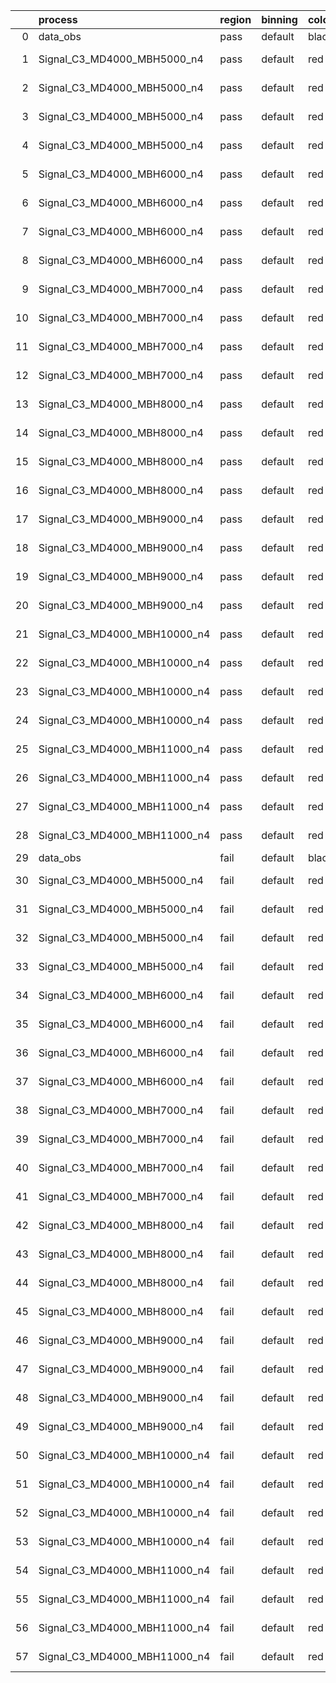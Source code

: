 |    | process                      | region   | binning   | color   | process_type   |   scale | variation   | source_filename                                                       | source_histname    | alias                        | title     |   combine_idx |     lnN |   shapes | syst_type   | direction   | variation_alias   |
|---:|:-----------------------------|:---------|:----------|:--------|:---------------|--------:|:------------|:----------------------------------------------------------------------|:-------------------|:-----------------------------|:----------|--------------:|--------:|---------:|:------------|:------------|:------------------|
|  0 | data_obs                     | pass     | default   | black   | DATA           |       1 | nominal     | ./histograms_for_2DAlphabet_v18//BH_Data.root                         | hpass              | Data                         | Data      |           nan | nan     |      nan | nan         | nan         | nan               |
|  1 | Signal_C3_MD4000_MBH5000_n4  | pass     | default   | red     | SIGNAL         |       1 | lumi        | ./histograms_for_2DAlphabet_v18//BH_Signal_C3_MD4000_MBH5000_n4.root  | hpass              | Signal_C3_MD4000_MBH5000_n4  | BH signal |           nan |   1.016 |      nan | lnN         | nan         | nan               |
|  2 | Signal_C3_MD4000_MBH5000_n4  | pass     | default   | red     | SIGNAL         |       1 | SVM         | ./histograms_for_2DAlphabet_v18//BH_Signal_C3_MD4000_MBH5000_n4.root  | hpass_SVMsyst_up   | Signal_C3_MD4000_MBH5000_n4  | BH signal |           nan | nan     |        1 | shapes      | Up          | SVMsyst           |
|  3 | Signal_C3_MD4000_MBH5000_n4  | pass     | default   | red     | SIGNAL         |       1 | SVM         | ./histograms_for_2DAlphabet_v18//BH_Signal_C3_MD4000_MBH5000_n4.root  | hpass_SVMsyst_down | Signal_C3_MD4000_MBH5000_n4  | BH signal |           nan | nan     |        1 | shapes      | Down        | SVMsyst           |
|  4 | Signal_C3_MD4000_MBH5000_n4  | pass     | default   | red     | SIGNAL         |       1 | nominal     | ./histograms_for_2DAlphabet_v18//BH_Signal_C3_MD4000_MBH5000_n4.root  | hpass              | Signal_C3_MD4000_MBH5000_n4  | BH signal |           nan | nan     |      nan | nan         | nan         | nan               |
|  5 | Signal_C3_MD4000_MBH6000_n4  | pass     | default   | red     | SIGNAL         |       1 | lumi        | ./histograms_for_2DAlphabet_v18//BH_Signal_C3_MD4000_MBH6000_n4.root  | hpass              | Signal_C3_MD4000_MBH6000_n4  | BH signal |           nan |   1.016 |      nan | lnN         | nan         | nan               |
|  6 | Signal_C3_MD4000_MBH6000_n4  | pass     | default   | red     | SIGNAL         |       1 | SVM         | ./histograms_for_2DAlphabet_v18//BH_Signal_C3_MD4000_MBH6000_n4.root  | hpass_SVMsyst_up   | Signal_C3_MD4000_MBH6000_n4  | BH signal |           nan | nan     |        1 | shapes      | Up          | SVMsyst           |
|  7 | Signal_C3_MD4000_MBH6000_n4  | pass     | default   | red     | SIGNAL         |       1 | SVM         | ./histograms_for_2DAlphabet_v18//BH_Signal_C3_MD4000_MBH6000_n4.root  | hpass_SVMsyst_down | Signal_C3_MD4000_MBH6000_n4  | BH signal |           nan | nan     |        1 | shapes      | Down        | SVMsyst           |
|  8 | Signal_C3_MD4000_MBH6000_n4  | pass     | default   | red     | SIGNAL         |       1 | nominal     | ./histograms_for_2DAlphabet_v18//BH_Signal_C3_MD4000_MBH6000_n4.root  | hpass              | Signal_C3_MD4000_MBH6000_n4  | BH signal |           nan | nan     |      nan | nan         | nan         | nan               |
|  9 | Signal_C3_MD4000_MBH7000_n4  | pass     | default   | red     | SIGNAL         |       1 | lumi        | ./histograms_for_2DAlphabet_v18//BH_Signal_C3_MD4000_MBH7000_n4.root  | hpass              | Signal_C3_MD4000_MBH7000_n4  | BH signal |           nan |   1.016 |      nan | lnN         | nan         | nan               |
| 10 | Signal_C3_MD4000_MBH7000_n4  | pass     | default   | red     | SIGNAL         |       1 | SVM         | ./histograms_for_2DAlphabet_v18//BH_Signal_C3_MD4000_MBH7000_n4.root  | hpass_SVMsyst_up   | Signal_C3_MD4000_MBH7000_n4  | BH signal |           nan | nan     |        1 | shapes      | Up          | SVMsyst           |
| 11 | Signal_C3_MD4000_MBH7000_n4  | pass     | default   | red     | SIGNAL         |       1 | SVM         | ./histograms_for_2DAlphabet_v18//BH_Signal_C3_MD4000_MBH7000_n4.root  | hpass_SVMsyst_down | Signal_C3_MD4000_MBH7000_n4  | BH signal |           nan | nan     |        1 | shapes      | Down        | SVMsyst           |
| 12 | Signal_C3_MD4000_MBH7000_n4  | pass     | default   | red     | SIGNAL         |       1 | nominal     | ./histograms_for_2DAlphabet_v18//BH_Signal_C3_MD4000_MBH7000_n4.root  | hpass              | Signal_C3_MD4000_MBH7000_n4  | BH signal |           nan | nan     |      nan | nan         | nan         | nan               |
| 13 | Signal_C3_MD4000_MBH8000_n4  | pass     | default   | red     | SIGNAL         |       1 | lumi        | ./histograms_for_2DAlphabet_v18//BH_Signal_C3_MD4000_MBH8000_n4.root  | hpass              | Signal_C3_MD4000_MBH8000_n4  | BH signal |           nan |   1.016 |      nan | lnN         | nan         | nan               |
| 14 | Signal_C3_MD4000_MBH8000_n4  | pass     | default   | red     | SIGNAL         |       1 | SVM         | ./histograms_for_2DAlphabet_v18//BH_Signal_C3_MD4000_MBH8000_n4.root  | hpass_SVMsyst_up   | Signal_C3_MD4000_MBH8000_n4  | BH signal |           nan | nan     |        1 | shapes      | Up          | SVMsyst           |
| 15 | Signal_C3_MD4000_MBH8000_n4  | pass     | default   | red     | SIGNAL         |       1 | SVM         | ./histograms_for_2DAlphabet_v18//BH_Signal_C3_MD4000_MBH8000_n4.root  | hpass_SVMsyst_down | Signal_C3_MD4000_MBH8000_n4  | BH signal |           nan | nan     |        1 | shapes      | Down        | SVMsyst           |
| 16 | Signal_C3_MD4000_MBH8000_n4  | pass     | default   | red     | SIGNAL         |       1 | nominal     | ./histograms_for_2DAlphabet_v18//BH_Signal_C3_MD4000_MBH8000_n4.root  | hpass              | Signal_C3_MD4000_MBH8000_n4  | BH signal |           nan | nan     |      nan | nan         | nan         | nan               |
| 17 | Signal_C3_MD4000_MBH9000_n4  | pass     | default   | red     | SIGNAL         |       1 | lumi        | ./histograms_for_2DAlphabet_v18//BH_Signal_C3_MD4000_MBH9000_n4.root  | hpass              | Signal_C3_MD4000_MBH9000_n4  | BH signal |           nan |   1.016 |      nan | lnN         | nan         | nan               |
| 18 | Signal_C3_MD4000_MBH9000_n4  | pass     | default   | red     | SIGNAL         |       1 | SVM         | ./histograms_for_2DAlphabet_v18//BH_Signal_C3_MD4000_MBH9000_n4.root  | hpass_SVMsyst_up   | Signal_C3_MD4000_MBH9000_n4  | BH signal |           nan | nan     |        1 | shapes      | Up          | SVMsyst           |
| 19 | Signal_C3_MD4000_MBH9000_n4  | pass     | default   | red     | SIGNAL         |       1 | SVM         | ./histograms_for_2DAlphabet_v18//BH_Signal_C3_MD4000_MBH9000_n4.root  | hpass_SVMsyst_down | Signal_C3_MD4000_MBH9000_n4  | BH signal |           nan | nan     |        1 | shapes      | Down        | SVMsyst           |
| 20 | Signal_C3_MD4000_MBH9000_n4  | pass     | default   | red     | SIGNAL         |       1 | nominal     | ./histograms_for_2DAlphabet_v18//BH_Signal_C3_MD4000_MBH9000_n4.root  | hpass              | Signal_C3_MD4000_MBH9000_n4  | BH signal |           nan | nan     |      nan | nan         | nan         | nan               |
| 21 | Signal_C3_MD4000_MBH10000_n4 | pass     | default   | red     | SIGNAL         |       1 | lumi        | ./histograms_for_2DAlphabet_v18//BH_Signal_C3_MD4000_MBH10000_n4.root | hpass              | Signal_C3_MD4000_MBH10000_n4 | BH signal |           nan |   1.016 |      nan | lnN         | nan         | nan               |
| 22 | Signal_C3_MD4000_MBH10000_n4 | pass     | default   | red     | SIGNAL         |       1 | SVM         | ./histograms_for_2DAlphabet_v18//BH_Signal_C3_MD4000_MBH10000_n4.root | hpass_SVMsyst_up   | Signal_C3_MD4000_MBH10000_n4 | BH signal |           nan | nan     |        1 | shapes      | Up          | SVMsyst           |
| 23 | Signal_C3_MD4000_MBH10000_n4 | pass     | default   | red     | SIGNAL         |       1 | SVM         | ./histograms_for_2DAlphabet_v18//BH_Signal_C3_MD4000_MBH10000_n4.root | hpass_SVMsyst_down | Signal_C3_MD4000_MBH10000_n4 | BH signal |           nan | nan     |        1 | shapes      | Down        | SVMsyst           |
| 24 | Signal_C3_MD4000_MBH10000_n4 | pass     | default   | red     | SIGNAL         |       1 | nominal     | ./histograms_for_2DAlphabet_v18//BH_Signal_C3_MD4000_MBH10000_n4.root | hpass              | Signal_C3_MD4000_MBH10000_n4 | BH signal |           nan | nan     |      nan | nan         | nan         | nan               |
| 25 | Signal_C3_MD4000_MBH11000_n4 | pass     | default   | red     | SIGNAL         |       1 | lumi        | ./histograms_for_2DAlphabet_v18//BH_Signal_C3_MD4000_MBH11000_n4.root | hpass              | Signal_C3_MD4000_MBH11000_n4 | BH signal |           nan |   1.016 |      nan | lnN         | nan         | nan               |
| 26 | Signal_C3_MD4000_MBH11000_n4 | pass     | default   | red     | SIGNAL         |       1 | SVM         | ./histograms_for_2DAlphabet_v18//BH_Signal_C3_MD4000_MBH11000_n4.root | hpass_SVMsyst_up   | Signal_C3_MD4000_MBH11000_n4 | BH signal |           nan | nan     |        1 | shapes      | Up          | SVMsyst           |
| 27 | Signal_C3_MD4000_MBH11000_n4 | pass     | default   | red     | SIGNAL         |       1 | SVM         | ./histograms_for_2DAlphabet_v18//BH_Signal_C3_MD4000_MBH11000_n4.root | hpass_SVMsyst_down | Signal_C3_MD4000_MBH11000_n4 | BH signal |           nan | nan     |        1 | shapes      | Down        | SVMsyst           |
| 28 | Signal_C3_MD4000_MBH11000_n4 | pass     | default   | red     | SIGNAL         |       1 | nominal     | ./histograms_for_2DAlphabet_v18//BH_Signal_C3_MD4000_MBH11000_n4.root | hpass              | Signal_C3_MD4000_MBH11000_n4 | BH signal |           nan | nan     |      nan | nan         | nan         | nan               |
| 29 | data_obs                     | fail     | default   | black   | DATA           |       1 | nominal     | ./histograms_for_2DAlphabet_v18//BH_Data.root                         | hfail              | Data                         | Data      |           nan | nan     |      nan | nan         | nan         | nan               |
| 30 | Signal_C3_MD4000_MBH5000_n4  | fail     | default   | red     | SIGNAL         |       1 | lumi        | ./histograms_for_2DAlphabet_v18//BH_Signal_C3_MD4000_MBH5000_n4.root  | hfail              | Signal_C3_MD4000_MBH5000_n4  | BH signal |           nan |   1.016 |      nan | lnN         | nan         | nan               |
| 31 | Signal_C3_MD4000_MBH5000_n4  | fail     | default   | red     | SIGNAL         |       1 | SVM         | ./histograms_for_2DAlphabet_v18//BH_Signal_C3_MD4000_MBH5000_n4.root  | hfail_SVMsyst_up   | Signal_C3_MD4000_MBH5000_n4  | BH signal |           nan | nan     |        1 | shapes      | Up          | SVMsyst           |
| 32 | Signal_C3_MD4000_MBH5000_n4  | fail     | default   | red     | SIGNAL         |       1 | SVM         | ./histograms_for_2DAlphabet_v18//BH_Signal_C3_MD4000_MBH5000_n4.root  | hfail_SVMsyst_down | Signal_C3_MD4000_MBH5000_n4  | BH signal |           nan | nan     |        1 | shapes      | Down        | SVMsyst           |
| 33 | Signal_C3_MD4000_MBH5000_n4  | fail     | default   | red     | SIGNAL         |       1 | nominal     | ./histograms_for_2DAlphabet_v18//BH_Signal_C3_MD4000_MBH5000_n4.root  | hfail              | Signal_C3_MD4000_MBH5000_n4  | BH signal |           nan | nan     |      nan | nan         | nan         | nan               |
| 34 | Signal_C3_MD4000_MBH6000_n4  | fail     | default   | red     | SIGNAL         |       1 | lumi        | ./histograms_for_2DAlphabet_v18//BH_Signal_C3_MD4000_MBH6000_n4.root  | hfail              | Signal_C3_MD4000_MBH6000_n4  | BH signal |           nan |   1.016 |      nan | lnN         | nan         | nan               |
| 35 | Signal_C3_MD4000_MBH6000_n4  | fail     | default   | red     | SIGNAL         |       1 | SVM         | ./histograms_for_2DAlphabet_v18//BH_Signal_C3_MD4000_MBH6000_n4.root  | hfail_SVMsyst_up   | Signal_C3_MD4000_MBH6000_n4  | BH signal |           nan | nan     |        1 | shapes      | Up          | SVMsyst           |
| 36 | Signal_C3_MD4000_MBH6000_n4  | fail     | default   | red     | SIGNAL         |       1 | SVM         | ./histograms_for_2DAlphabet_v18//BH_Signal_C3_MD4000_MBH6000_n4.root  | hfail_SVMsyst_down | Signal_C3_MD4000_MBH6000_n4  | BH signal |           nan | nan     |        1 | shapes      | Down        | SVMsyst           |
| 37 | Signal_C3_MD4000_MBH6000_n4  | fail     | default   | red     | SIGNAL         |       1 | nominal     | ./histograms_for_2DAlphabet_v18//BH_Signal_C3_MD4000_MBH6000_n4.root  | hfail              | Signal_C3_MD4000_MBH6000_n4  | BH signal |           nan | nan     |      nan | nan         | nan         | nan               |
| 38 | Signal_C3_MD4000_MBH7000_n4  | fail     | default   | red     | SIGNAL         |       1 | lumi        | ./histograms_for_2DAlphabet_v18//BH_Signal_C3_MD4000_MBH7000_n4.root  | hfail              | Signal_C3_MD4000_MBH7000_n4  | BH signal |           nan |   1.016 |      nan | lnN         | nan         | nan               |
| 39 | Signal_C3_MD4000_MBH7000_n4  | fail     | default   | red     | SIGNAL         |       1 | SVM         | ./histograms_for_2DAlphabet_v18//BH_Signal_C3_MD4000_MBH7000_n4.root  | hfail_SVMsyst_up   | Signal_C3_MD4000_MBH7000_n4  | BH signal |           nan | nan     |        1 | shapes      | Up          | SVMsyst           |
| 40 | Signal_C3_MD4000_MBH7000_n4  | fail     | default   | red     | SIGNAL         |       1 | SVM         | ./histograms_for_2DAlphabet_v18//BH_Signal_C3_MD4000_MBH7000_n4.root  | hfail_SVMsyst_down | Signal_C3_MD4000_MBH7000_n4  | BH signal |           nan | nan     |        1 | shapes      | Down        | SVMsyst           |
| 41 | Signal_C3_MD4000_MBH7000_n4  | fail     | default   | red     | SIGNAL         |       1 | nominal     | ./histograms_for_2DAlphabet_v18//BH_Signal_C3_MD4000_MBH7000_n4.root  | hfail              | Signal_C3_MD4000_MBH7000_n4  | BH signal |           nan | nan     |      nan | nan         | nan         | nan               |
| 42 | Signal_C3_MD4000_MBH8000_n4  | fail     | default   | red     | SIGNAL         |       1 | lumi        | ./histograms_for_2DAlphabet_v18//BH_Signal_C3_MD4000_MBH8000_n4.root  | hfail              | Signal_C3_MD4000_MBH8000_n4  | BH signal |           nan |   1.016 |      nan | lnN         | nan         | nan               |
| 43 | Signal_C3_MD4000_MBH8000_n4  | fail     | default   | red     | SIGNAL         |       1 | SVM         | ./histograms_for_2DAlphabet_v18//BH_Signal_C3_MD4000_MBH8000_n4.root  | hfail_SVMsyst_up   | Signal_C3_MD4000_MBH8000_n4  | BH signal |           nan | nan     |        1 | shapes      | Up          | SVMsyst           |
| 44 | Signal_C3_MD4000_MBH8000_n4  | fail     | default   | red     | SIGNAL         |       1 | SVM         | ./histograms_for_2DAlphabet_v18//BH_Signal_C3_MD4000_MBH8000_n4.root  | hfail_SVMsyst_down | Signal_C3_MD4000_MBH8000_n4  | BH signal |           nan | nan     |        1 | shapes      | Down        | SVMsyst           |
| 45 | Signal_C3_MD4000_MBH8000_n4  | fail     | default   | red     | SIGNAL         |       1 | nominal     | ./histograms_for_2DAlphabet_v18//BH_Signal_C3_MD4000_MBH8000_n4.root  | hfail              | Signal_C3_MD4000_MBH8000_n4  | BH signal |           nan | nan     |      nan | nan         | nan         | nan               |
| 46 | Signal_C3_MD4000_MBH9000_n4  | fail     | default   | red     | SIGNAL         |       1 | lumi        | ./histograms_for_2DAlphabet_v18//BH_Signal_C3_MD4000_MBH9000_n4.root  | hfail              | Signal_C3_MD4000_MBH9000_n4  | BH signal |           nan |   1.016 |      nan | lnN         | nan         | nan               |
| 47 | Signal_C3_MD4000_MBH9000_n4  | fail     | default   | red     | SIGNAL         |       1 | SVM         | ./histograms_for_2DAlphabet_v18//BH_Signal_C3_MD4000_MBH9000_n4.root  | hfail_SVMsyst_up   | Signal_C3_MD4000_MBH9000_n4  | BH signal |           nan | nan     |        1 | shapes      | Up          | SVMsyst           |
| 48 | Signal_C3_MD4000_MBH9000_n4  | fail     | default   | red     | SIGNAL         |       1 | SVM         | ./histograms_for_2DAlphabet_v18//BH_Signal_C3_MD4000_MBH9000_n4.root  | hfail_SVMsyst_down | Signal_C3_MD4000_MBH9000_n4  | BH signal |           nan | nan     |        1 | shapes      | Down        | SVMsyst           |
| 49 | Signal_C3_MD4000_MBH9000_n4  | fail     | default   | red     | SIGNAL         |       1 | nominal     | ./histograms_for_2DAlphabet_v18//BH_Signal_C3_MD4000_MBH9000_n4.root  | hfail              | Signal_C3_MD4000_MBH9000_n4  | BH signal |           nan | nan     |      nan | nan         | nan         | nan               |
| 50 | Signal_C3_MD4000_MBH10000_n4 | fail     | default   | red     | SIGNAL         |       1 | lumi        | ./histograms_for_2DAlphabet_v18//BH_Signal_C3_MD4000_MBH10000_n4.root | hfail              | Signal_C3_MD4000_MBH10000_n4 | BH signal |           nan |   1.016 |      nan | lnN         | nan         | nan               |
| 51 | Signal_C3_MD4000_MBH10000_n4 | fail     | default   | red     | SIGNAL         |       1 | SVM         | ./histograms_for_2DAlphabet_v18//BH_Signal_C3_MD4000_MBH10000_n4.root | hfail_SVMsyst_up   | Signal_C3_MD4000_MBH10000_n4 | BH signal |           nan | nan     |        1 | shapes      | Up          | SVMsyst           |
| 52 | Signal_C3_MD4000_MBH10000_n4 | fail     | default   | red     | SIGNAL         |       1 | SVM         | ./histograms_for_2DAlphabet_v18//BH_Signal_C3_MD4000_MBH10000_n4.root | hfail_SVMsyst_down | Signal_C3_MD4000_MBH10000_n4 | BH signal |           nan | nan     |        1 | shapes      | Down        | SVMsyst           |
| 53 | Signal_C3_MD4000_MBH10000_n4 | fail     | default   | red     | SIGNAL         |       1 | nominal     | ./histograms_for_2DAlphabet_v18//BH_Signal_C3_MD4000_MBH10000_n4.root | hfail              | Signal_C3_MD4000_MBH10000_n4 | BH signal |           nan | nan     |      nan | nan         | nan         | nan               |
| 54 | Signal_C3_MD4000_MBH11000_n4 | fail     | default   | red     | SIGNAL         |       1 | lumi        | ./histograms_for_2DAlphabet_v18//BH_Signal_C3_MD4000_MBH11000_n4.root | hfail              | Signal_C3_MD4000_MBH11000_n4 | BH signal |           nan |   1.016 |      nan | lnN         | nan         | nan               |
| 55 | Signal_C3_MD4000_MBH11000_n4 | fail     | default   | red     | SIGNAL         |       1 | SVM         | ./histograms_for_2DAlphabet_v18//BH_Signal_C3_MD4000_MBH11000_n4.root | hfail_SVMsyst_up   | Signal_C3_MD4000_MBH11000_n4 | BH signal |           nan | nan     |        1 | shapes      | Up          | SVMsyst           |
| 56 | Signal_C3_MD4000_MBH11000_n4 | fail     | default   | red     | SIGNAL         |       1 | SVM         | ./histograms_for_2DAlphabet_v18//BH_Signal_C3_MD4000_MBH11000_n4.root | hfail_SVMsyst_down | Signal_C3_MD4000_MBH11000_n4 | BH signal |           nan | nan     |        1 | shapes      | Down        | SVMsyst           |
| 57 | Signal_C3_MD4000_MBH11000_n4 | fail     | default   | red     | SIGNAL         |       1 | nominal     | ./histograms_for_2DAlphabet_v18//BH_Signal_C3_MD4000_MBH11000_n4.root | hfail              | Signal_C3_MD4000_MBH11000_n4 | BH signal |           nan | nan     |      nan | nan         | nan         | nan               |